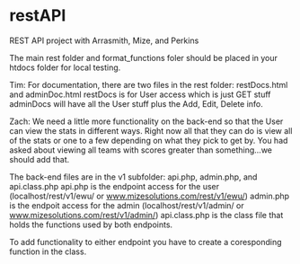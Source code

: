 # restAPI
REST API project with Arrasmith, Mize, and Perkins

The main rest folder and format_functions foler should be placed in your htdocs folder for local testing.

Tim:
For documentation, there are two files in the rest folder: restDocs.html and adminDoc.html
restDocs is for User access which is just GET stuff
adminDocs will have all the User stuff plus the Add, Edit, Delete info.

Zach:
We need a little more functionality on the back-end so that the User can view the stats in different ways.
Right now all that they can do is view all of the stats or one to a few depending on what they pick to get by.
You had asked about viewing all teams with scores greater than something...we should add that.

The back-end files are in the v1 subfolder: api.php, admin.php, and api.class.php
api.php is the endpoint access for the user (localhost/rest/v1/ewu/  or www.mizesolutions.com/rest/v1/ewu/)
admin.php is the endpoit access for the admin (localhost/rest/v1/admin/  or www.mizesolutions.com/rest/v1/admin/)
api.class.php is the class file that holds the functions used by both endpoints.

To add functionality to either endpoint you have to create a coresponding function in the class.


